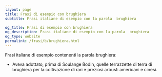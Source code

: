 ```yaml
---
layout: page
title: Frasi di esempio con brughiera 
subtitle: Frasi italiane di esempio con la parola  brughiera

og_title: Frasi di esempio con brughiera 
og_description: Frasi italiane di esempio con la parola  brughiera
og_type: website
permalink: /frasi/b/brughiera.html
---
```


Frasi italiane di esempio contenenti la parola brughiera:


- Aveva adottato, prima di Soulange Bodin, quelle terrazzette di terra di brughiera per la coltivazione di rari e preziosi arbusti americani e cinesi.
